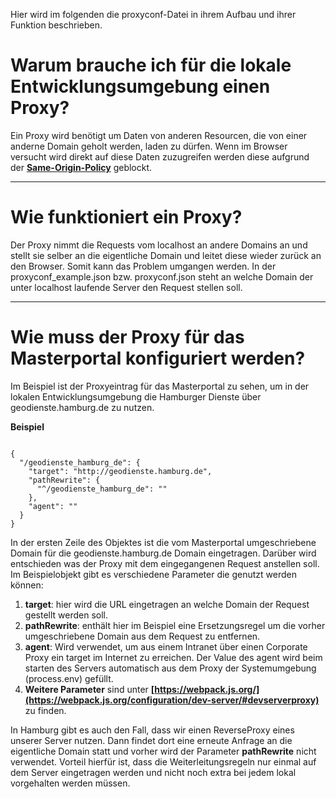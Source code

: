 Hier wird im folgenden die proxyconf-Datei in ihrem Aufbau und ihrer Funktion beschrieben.

# Warum brauche ich für die lokale Entwicklungsumgebung einen Proxy?

Ein Proxy wird benötigt um Daten von anderen Resourcen, die von einer anderne Domain geholt werden, laden zu dürfen. Wenn im Browser versucht wird direkt auf diese Daten zuzugreifen werden diese aufgrund der **[Same-Origin-Policy](https://de.wikipedia.org/wiki/Same-Origin-Policy)** geblockt.

***

# Wie funktioniert ein Proxy? #

Der Proxy nimmt die Requests vom localhost an andere Domains an und stellt sie selber an die eigentliche Domain und leitet diese wieder zurück an den Browser. Somit kann das Problem umgangen werden.
In der proxyconf_example.json bzw. proxyconf.json steht an welche Domain der unter localhost laufende Server den Request stellen soll.

***

# Wie muss der Proxy für das Masterportal konfiguriert werden? #

Im Beispiel ist der Proxyeintrag für das Masterportal zu sehen, um in der lokalen Entwicklungsumgebung die Hamburger Dienste über geodienste.hamburg.de zu nutzen.

**Beispiel**
```

{
  "/geodienste_hamburg_de": {
    "target": "http://geodienste.hamburg.de",
    "pathRewrite": {
      "^/geodienste_hamburg_de": ""
    },
    "agent": ""
  }
}

```

In der ersten Zeile des Objektes ist die vom Masterportal umgeschriebene Domain für die geodienste.hamburg.de Domain eingetragen. Darüber wird entschieden was der Proxy mit dem eingegangenen Request anstellen soll.
Im Beispielobjekt gibt es verschiedene Parameter die genutzt werden können:

1. **target**: hier wird die URL eingetragen an welche Domain der Request gestellt werden soll.
2. **pathRewrite**: enthält hier im Beispiel eine Ersetzungsregel um die vorher umgeschriebene Domain aus dem Request zu entfernen.
3. **agent**: Wird verwendet, um aus einem Intranet über einen Corporate Proxy ein target im Internet zu erreichen. Der Value des agent wird beim starten des Servers automatisch aus dem Proxy der Systemumgebung (process.env) gefüllt.
4. **Weitere Parameter** sind unter **[https://webpack.js.org/](https://webpack.js.org/configuration/dev-server/#devserverproxy)** zu finden.

In Hamburg gibt es auch den Fall, dass wir einen ReverseProxy eines unserer Server nutzen. Dann findet dort eine erneute Anfrage an die eigentliche Domain statt und vorher wird der Parameter **pathRewrite** nicht verwendet. Vorteil hierfür ist, dass die Weiterleitungsregeln nur einmal auf dem Server eingetragen werden und nicht noch extra bei jedem lokal vorgehalten werden müssen.

